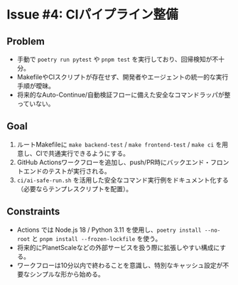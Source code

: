 # Issue #4: CIパイプライン整備

## Problem
- 手動で `poetry run pytest` や `pnpm test` を実行しており、回帰検知が不十分。
- MakefileやCIスクリプトが存在せず、開発者やエージェントの統一的な実行手順が曖昧。
- 将来的なAuto-Continue/自動検証フローに備えた安全なコマンドラッパが整っていない。

## Goal
1. ルートMakefileに `make backend-test` / `make frontend-test` / `make ci` を用意し、CIで共通実行できるようにする。
2. GitHub Actionsワークフローを追加し、push/PR時にバックエンド・フロントエンドのテストが実行される。
3. `ci/ai-safe-run.sh` を活用した安全なコマンド実行例をドキュメント化する（必要ならテンプレスクリプトを配置）。

## Constraints
- Actions では Node.js 18 / Python 3.11 を使用し、`poetry install --no-root` と `pnpm install --frozen-lockfile` を使う。
- 将来的にPlanetScaleなどの外部サービスを扱う際に拡張しやすい構成にする。
- ワークフローは10分以内で終わることを意識し、特別なキャッシュ設定が不要なシンプルな形から始める。
